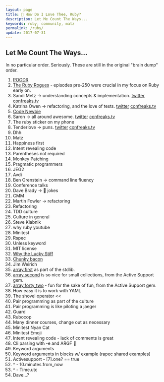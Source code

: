 ```yaml
---
layout: page
title: 💖 How Do I Love Thee, Ruby?
description: Let Me Count The Ways...
keywords: ruby, community, matz
permalink: /ruby/
update: 2017-07-31
---
```


## Let Me Count The Ways...

In no particular order. Seriously. These are still in the original "brain dump" order.

1. [POODR][poodr]
1. [The Ruby Rogues][ruby-rogues] - episodes pre-250 were crucial in my focus on Ruby early on.
1. Sandi Metz -> understanding concepts & implementation. [twitter][sandi-twitter] [confreaks.tv][sandi-confreaks]
1. Katrina Owen -> refactoring, and the love of tests. [twitter][katrina-twitter] [confreaks.tv][katrina-confreaks]
1. [Code Newbie][code-newbie]
1. Saron -> all around awesome. [twitter][saron-twitter] [confreaks.tv][saron-confreaks]
1. The ruby sticker on my phone
1. Tenderlove -> puns. [twitter][tenderlove-twitter] [confreaks.tv][tenderlove-confreaks]
1. Dhh
1. Matz 
1. Happiness first
1. Intent revealing code
1. Parentheses not required
1. Monkey Patching
1. Pragmatic programmers 
1. JEG2
1. Avdi
1. Ben Orenstein -> command line fluency
1. Conference talks
1. Dave Brady -> 💩 jokes
1. CMM
1. Martin Fowler -> refactoring
1. Refactoring 
1. TDD culture 
1. Culture in general 
1. Steve Klabnik
1. why ruby youtube
1. Minitest
1. Rspec
1. Unless keyword
1. MIT license
1. [Why the Lucky Stiff][why]
1. [Chunky bacon][poignant-guide]
1. Jim Weirich
1. [array.first][array-first] as part of the stdlib.
1. [array.second][array-second] is so nice for small collections, from the Active Support gem.
1. [array.forty_two][array-forty-two] - fun for the sake of fun, from the Active Support gem.
1. How easy it is to work with YAML
1. The shovel operator <<
1. Pair programming as part of the culture
1. Pair programming is like piloting a jaeger
1. Guard
1. Rubocop
1. Many dinner courses, change out as necessary 
1. Minitest Nyan Cat
1. Minitest Emoji
1. Intent revealing code - lack of comments is great
1. Cli parsing with -e and ARGF 💖
1. Keyword arguments
1. Keyword arguments in blocks w/ example (rapec shared examples)
1. Activesupport - [7].one? == true
1. ^ - 10.minutes.from_now
1. ^ - Time.utc
1. Dave...?

[poodr]: http://www.poodr.com/
[ruby-rogues]: https://devchat.tv/ruby-rogues/
[code-newbie]: http://www.codenewbie.org/
[sandi-twitter]: https://twitter.com/sandimetz
[sandi-confreaks]: http://confreaks.tv/presenters/sandi-metz
[katrina-twitter]: https://twitter.com/kytrinyx
[katrina-confreaks]: http://confreaks.tv/presenters/katrina-owen
[saron-twitter]: http://twitter.com/saronyitbarek
[saron-confreaks]: http://confreaks.tv/presenters/saron-yitbarek
[tenderlove-twitter]: https://twitter.com/tenderlove
[tenderlove-confreaks]: http://confreaks.tv/presenters/aaron-patterson
[why]: https://en.wikipedia.org/wiki/Why_the_lucky_stiff
[poignant-guide]: http://poignant.guide/
[ruby-lang]: https://www.ruby-lang.org
[array-first]: https://ruby-doc.org/core-2.4.1/Array.html#method-i-first
[array-second]: http://guides.rubyonrails.org/active_support_core_extensions.html#extensions-to-array
[array-forty-two]: http://guides.rubyonrails.org/active_support_core_extensions.html#extensions-to-array
